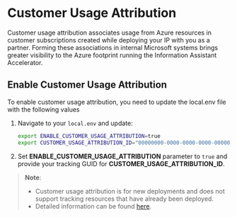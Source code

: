 # Customer Usage Attribution

Customer usage attribution associates usage from Azure resources in customer subscriptions created while deploying your IP with you as a partner. Forming these associations in internal Microsoft systems brings greater visibility to the Azure footprint running the Information Assistant Accelerator.

## Enable Customer Usage Attribution

To enable customer usage attribution, you need to update the local.env file with the following values

1. Navigate to your `local.env` and update:

   ```bash
   export ENABLE_CUSTOMER_USAGE_ATTRIBUTION=true
   export CUSTOMER_USAGE_ATTRIBUTION_ID="00000000-0000-0000-0000-000000000000"
   ```

2. Set **ENABLE_CUSTOMER_USAGE_ATTRIBUTION** parameter to `true` and provide your tracking GUID for **CUSTOMER_USAGE_ATTRIBUTION_ID**.

> **Note**:
>
>- Customer usage attribution is for new deployments and does not support tracking resources that have already been deployed.
>- Detailed information can be found [here](https://learn.microsoft.com/azure/marketplace/azure-partner-customer-usage-attribution).
